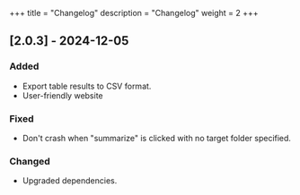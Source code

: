 +++
title = "Changelog"
description = "Changelog"
weight = 2
+++

## [2.0.3] - 2024-12-05

### Added

- Export table results to CSV format.
- User-friendly website

### Fixed

- Don't crash when "summarize" is clicked with no target folder specified.

### Changed

- Upgraded dependencies.
